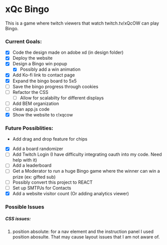 # xQc Bingo
This is a game where twitch viewers that watch twitch.tv/xQcOW can play Bingo.

### Current Goals:
- [x] Code the design made on adobe xd (in design folder)
- [x] Deploy the website
- [x] Design a Bingo win popup
  - [x] Possibly add a win animation
- [x] Add Ko-fi link to contact page
- [x] Expand the bingo board to 5x5
- [ ] Save the bingo progress through cookies
- [ ] Refactor the CSS
  - [ ] Allow for scalabilty for different displays
- [ ] Add BEM organization
- [ ] clean app.js code
- [x] Show the website to r/xqcow

### Future Possiblities:
- Add drag and drop feature for chips
- [x] Add a board randomizer
- [ ] Add Twitch Login (I have difficulty integrating oauth into my code. Need help with it)
- [ ] Add a leaderboard
- [ ] Get a Moderator to run a huge Bingo game where the winner can win a prize (ex: gifted sub)
- [ ] Possibly convert this project to REACT
- [ ] Set up SMTPJs for Contacts
- [x] Add a website visitor count (Or adding analytics viewer)
  
### Possible Issues
##### CSS issues:
1. position absolute: for a nav element and the instruction panel I used 
position abosulte. That may cause layout issues that I am not aware of.
